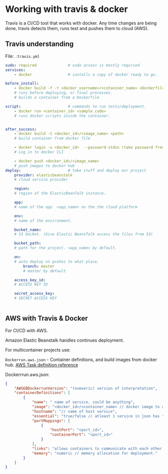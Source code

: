 # Working with travis & docker

Travis is a CI/CD tool that works with docker. Any time changes are being done, travis detects them, runs test and pushes them to cloud (AWS).


## Travis understanding

File: `.travis.yml`

```yml
sudo: required              # sudo access is mostly requried
services: 
    - docker                # installs a copy of docker ready to go.

before_install:
    - docker build -f -t <docker_username>/<cotaniner_name> <Dockerfile.dev> . 
    # runs before deploying, or final processes.
    # builds a container from a Dockerfile

script:                     # commands to run tests/deployment.
    - docker run <container_id> <sample_code>
    # runs docker scripts inside the container.


after_success:
    - docker build -t <docker_id>/<image_name> <path>
    # build container from docker file

    - docker login -u <docker_id>  --password-stdin (take password from STDIN)
    # Log in to docker CLI

    - docker push <docker_id>/<image_name>
    # push images to docker hub
deploy:                     # take stuff and deploy our project
    provider: elasticbeanstalk
    # cloud service provider

    region: 
    # region of the ElasticBeanTalk instance.

    app: 
    # name of the app  <app_name> on the the cloud platform

    env:
    # name of the environment.

    bucket_name:
    # S3 bucket. (Give Elastic BeansTalk access the files from S3)

    bucket_path:
    # path for the project. <app_name> by default.

    on:
    # auto deploy on pushes to what place.
        branch: master 
        # master by default

    access_key_id:
    # ACCESS KEY ID

    secret_access_key:
    # SECRET ACCESS KEY
    

```

## AWS with Travis & Docker

For CI/CD with AWS\.

Amazon Elastic Beanstalk handles continues deployment.

For multicontainer projects use:

`Dockerrun.aws.json` - Container definitions, and build images from docker hub. [AWS Task definition reference](https://docs.aws.amazon.com/AmazonECS/latest/developerguide/task_definition_parameters.html#container_definitions)


Dockerrrun.aws.json:

```json
{
    "AWSEBDockerrunVersion": "(numveric) version of interpretation",
    "containerDefinitions": [
        {
            "name": " name of service, could be anything",
            "image": "<docker_id>/<container_name> // docker image to use",
            "hostname": "// name of host service",
            "essential": "true/false // atleast 1 service in json has to be essential.",
            "portMappings": [
                {
                    "hostPort": "<port_id>",
                    "containerPort": "<port_id>"
                }
            ],
            "links": "allows containers to communicate with each other without need for port mapping.",
            "memory": "numeric // memory allocation for deployment."
        }
    ]
}
```